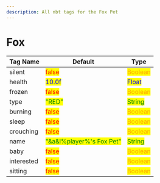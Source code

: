 ```yaml
---
description: All nbt tags for the Fox Pet
---
```



# Fox

| Tag Name     | Default                                                            | Type                                         |
| ------------ | ------------------------------------------------------------------ | -------------------------------------------- |
| silent | <mark style="color:red;">false</mark> | <mark style="color:orange;">Boolean</mark> |
| health | <mark style="color:blue;">10.0f</mark> | <mark style="color:blue;">Float</mark> |
| frozen | <mark style="color:red;">false</mark> | <mark style="color:orange;">Boolean</mark> |
| type | <mark style="color:green;">"RED"</mark> | <mark style="color:green;">String</mark> |
| burning | <mark style="color:red;">false</mark> | <mark style="color:orange;">Boolean</mark> |
| sleep | <mark style="color:red;">false</mark> | <mark style="color:orange;">Boolean</mark> |
| crouching | <mark style="color:red;">false</mark> | <mark style="color:orange;">Boolean</mark> |
| name | <mark style="color:green;">"&a&l%player%'s Fox Pet"</mark> | <mark style="color:green;">String</mark> |
| baby | <mark style="color:red;">false</mark> | <mark style="color:orange;">Boolean</mark> |
| interested | <mark style="color:red;">false</mark> | <mark style="color:orange;">Boolean</mark> |
| sitting | <mark style="color:red;">false</mark> | <mark style="color:orange;">Boolean</mark> |
